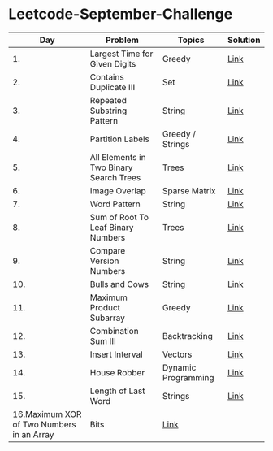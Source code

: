 # Leetcode-September-Challenge
<!-- Tables -->
|Day| Problem     |Topics   |Solution|
|---|-------------|---------|--------|
|1.|Largest Time for Given Digits|Greedy|[Link](https://leetcode.com/explore/featured/card/september-leetcoding-challenge/554/week-1-september-1st-september-7th/3445/)|
|2.|Contains Duplicate III|Set|[Link](https://leetcode.com/explore/challenge/card/september-leetcoding-challenge/554/week-1-september-1st-september-7th/3446/)|
|3.|Repeated Substring Pattern|String|[Link](https://leetcode.com/explore/challenge/card/september-leetcoding-challenge/554/week-1-september-1st-september-7th/3447/)|
|4.|Partition Labels|Greedy / Strings|[Link](https://leetcode.com/explore/challenge/card/september-leetcoding-challenge/554/week-1-september-1st-september-7th/3448/)|
|5.|All Elements in Two Binary Search Trees|Trees|[Link](https://leetcode.com/explore/challenge/card/september-leetcoding-challenge/554/week-1-september-1st-september-7th/3449/)|
|6.|Image Overlap|Sparse Matrix|[Link](https://leetcode.com/explore/challenge/card/september-leetcoding-challenge/554/week-1-september-1st-september-7th/3450/)|
|7.|Word Pattern|String|[Link](https://leetcode.com/explore/challenge/card/september-leetcoding-challenge/554/week-1-september-1st-september-7th/3451/)|
|8.|Sum of Root To Leaf Binary Numbers|Trees|[Link](https://leetcode.com/explore/challenge/card/september-leetcoding-challenge/555/week-2-september-8th-september-14th/3453/)|
|9.|Compare Version Numbers|String|[Link](https://leetcode.com/explore/challenge/card/september-leetcoding-challenge/555/week-2-september-8th-september-14th/3454/)|
|10.|Bulls and Cows|String|[Link](https://leetcode.com/explore/challenge/card/september-leetcoding-challenge/555/week-2-september-8th-september-14th/3455/)|
|11.|Maximum Product Subarray|Greedy|[Link](https://leetcode.com/explore/challenge/card/september-leetcoding-challenge/555/week-2-september-8th-september-14th/3456/)|
|12.|Combination Sum III|Backtracking|[Link](https://leetcode.com/explore/challenge/card/september-leetcoding-challenge/555/week-2-september-8th-september-14th/3457/)|
|13.|Insert Interval|Vectors|[Link](https://leetcode.com/explore/challenge/card/september-leetcoding-challenge/555/week-2-september-8th-september-14th/3458/)|
|14.|House Robber|Dynamic Programming|[Link](https://leetcode.com/explore/challenge/card/september-leetcoding-challenge/555/week-2-september-8th-september-14th/3459/)|
|15.|Length of Last Word|Strings|[Link](https://leetcode.com/explore/challenge/card/september-leetcoding-challenge/556/week-3-september-15th-september-21st/3461/)|
|16.Maximum XOR of Two Numbers in an Array|Bits|[Link](https://leetcode.com/explore/challenge/card/september-leetcoding-challenge/556/week-3-september-15th-september-21st/3462/)|
